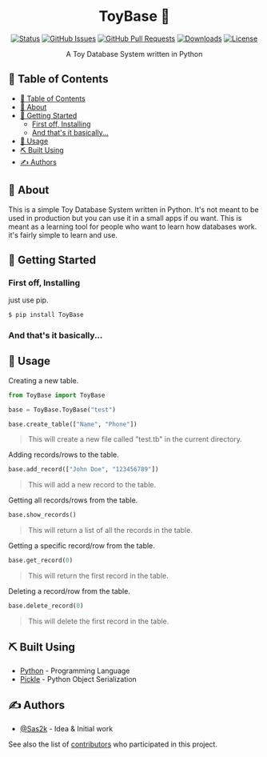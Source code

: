 <h1 align="center">ToyBase 🚂</h3>

<div align="center">

[![Status](https://img.shields.io/badge/status-active-success.svg)]()
[![GitHub Issues](https://img.shields.io/github/issues/Sas2k/ToyBase.svg)](https://github.com/Sas2k/ToyBase/issues)
[![GitHub Pull Requests](https://img.shields.io/github/issues-pr/Sas2k/ToyBase.svg)](https://github.com/Sas2k/ToyBase/pulls)
[![Downloads](https://static.pepy.tech/personalized-badge/toybase?period=month&units=international_system&left_color=black&right_color=brightgreen&left_text=Downloads)](https://pepy.tech/project/toybase)
[![License](https://img.shields.io/badge/license-MIT-blue.svg)](/LICENSE)

</div>

<p align="center"> A Toy Database System written in Python
    <br> 
</p>

## 📝 Table of Contents

- [📝 Table of Contents](#-table-of-contents)
- [🧐 About ](#-about-)
- [🏁 Getting Started ](#-getting-started-)
  - [First off, Installing](#first-off-installing)
  - [And that's it basically...](#and-thats-it-basically)
- [🎈 Usage ](#-usage-)
- [⛏️ Built Using ](#️-built-using-)
- [✍️ Authors ](#️-authors-)

## 🧐 About <a name = "about"></a>

This is a simple Toy Database System written in Python. It's not meant to be used in production but you can use it in a small apps if ou want. This is meant as a learning tool for people who want to learn how databases work. it's fairly simple to learn and use.

## 🏁 Getting Started <a name = "getting_started"></a>

### First off, Installing

just use pip.

```bash
$ pip install ToyBase
```

### And that's it basically...

## 🎈 Usage <a name="usage"></a>

Creating a new table.

```python
from ToyBase import ToyBase

base = ToyBase.ToyBase("test")

base.create_table(["Name", "Phone"])
```

> This will create a new file called "test.tb" in the current directory.

Adding records/rows to the table.

```python
base.add_record(["John Doe", "123456789"])
```

> This will add a new record to the table.

Getting all records/rows from the table.

```python
base.show_records()
```

> This will return a list of all the records in the table.

Getting a specific record/row from the table.

```python
base.get_record(0)
```

> This will return the first record in the table.

Deleting a record/row from the table.

```python
base.delete_record(0)
```

> This will delete the first record in the table.


## ⛏️ Built Using <a name = "built_using"></a>

- [Python](https://www.python.org/) - Programming Language
- [Pickle](https://docs.python.org/3/library/pickle.html) - Python Object Serialization

## ✍️ Authors <a name = "authors"></a>

- [@Sas2k](https://github.com/Sas2k) - Idea & Initial work

See also the list of [contributors](https://github.com/kylelobo/The-Documentation-Compendium/contributors) who participated in this project.

